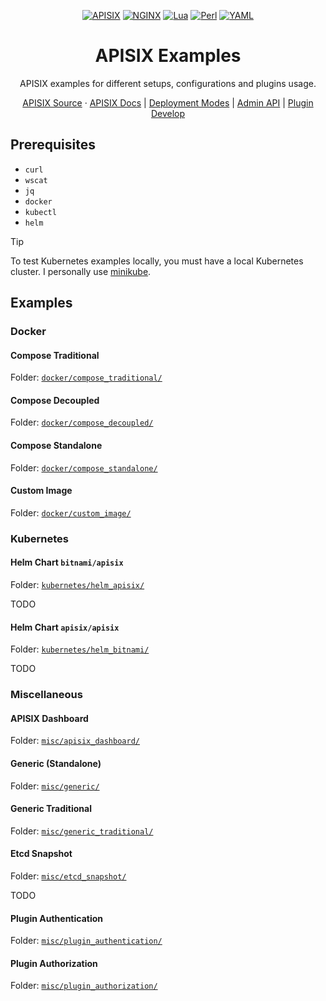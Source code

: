 <div align="center">

[![APISIX][apisix-shield]][apisix-url]
[![NGINX][nginx-shield]][nginx-url]
[![Lua][lua-shield]][lua-url]
[![Perl][perl-shield]][perl-url]
[![YAML][yaml-shield]][yaml-url]

# APISIX Examples

APISIX examples for different setups, configurations and plugins usage.

[APISIX Source](https://github.com/apache/apisix)
·
[APISIX Docs](https://apisix.apache.org/)
|
[Deployment Modes](https://apisix.apache.org/docs/apisix/deployment-modes/)
|
[Admin API](https://apisix.apache.org/docs/apisix/admin-api/)
|
[Plugin Develop](https://apisix.apache.org/docs/apisix/plugin-develop/)

</div>

## Prerequisites

- `curl`
- `wscat`
- `jq`
- `docker`
- `kubectl`
- `helm`

> [!TIP]
> To test Kubernetes examples locally, you must have a local Kubernetes cluster. I personally use [minikube](https://minikube.sigs.k8s.io/).

## Examples

### Docker

#### Compose Traditional

Folder: [`docker/compose_traditional/`](docker/compose_traditional/README.md)

#### Compose Decoupled

Folder: [`docker/compose_decoupled/`](docker/compose_decoupled/README.md)

#### Compose Standalone

Folder: [`docker/compose_standalone/`](docker/compose_standalone/README.md)

#### Custom Image

Folder: [`docker/custom_image/`](docker/custom_image/README.md)

### Kubernetes

#### Helm Chart `bitnami/apisix`

Folder: [`kubernetes/helm_apisix/`](kubernetes/helm_apisix/README.md)

TODO

#### Helm Chart `apisix/apisix`

Folder: [`kubernetes/helm_bitnami/`](kubernetes/helm_bitnami/README.md)

TODO

### Miscellaneous

#### APISIX Dashboard

Folder: [`misc/apisix_dashboard/`](misc/apisix_dashboard/README.md)

#### Generic (Standalone)

Folder: [`misc/generic/`](misc/generic/README.md)

#### Generic Traditional

Folder: [`misc/generic_traditional/`](misc/generic_traditional/README.md)

#### Etcd Snapshot

Folder: [`misc/etcd_snapshot/`](misc/etcd_snapshot/README.md)

TODO

#### Plugin Authentication

Folder: [`misc/plugin_authentication/`](misc/plugin_authentication/README.md)

#### Plugin Authorization

Folder: [`misc/plugin_authorization/`](misc/plugin_authorization/README.md)

<!-- GitHub Shields -->

[apisix-shield]: https://custom-icon-badges.demolab.com/badge/APISIX-grey.svg?logo=apisix_logo
[apisix-url]: https://apisix.apache.org/
[nginx-shield]: https://img.shields.io/badge/NGiNX-%23009639.svg?logo=nginx
[nginx-url]: https://nginx.org/en/
[lua-shield]: https://img.shields.io/badge/Lua-%232C2D72.svg?logo=lua&logoColor=white
[lua-url]: https://www.lua.org/
[perl-shield]: https://img.shields.io/badge/Perl-%2339457E.svg?logo=perl&logoColor=white
[perl-url]: https://www.perl.org/
[yaml-shield]: https://img.shields.io/badge/YAML-%23ffffff.svg?logo=yaml&logoColor=151515
[yaml-url]: https://yaml.org/